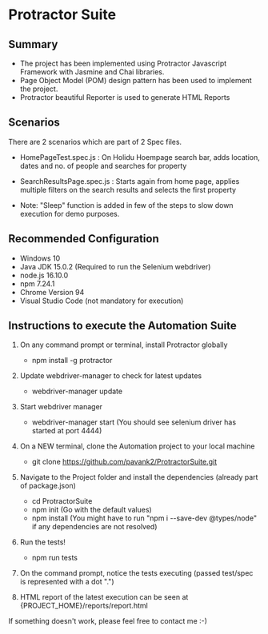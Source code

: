 # Protractor Suite

## Summary

- The project has been implemented using Protractor Javascript Framework with Jasmine and Chai libraries.
- Page Object Model (POM) design pattern has been used to implement the project.
- Protractor beautiful Reporter is used to generate HTML Reports

## Scenarios

There are 2 scenarios which are part of 2 Spec files.

- HomePageTest.spec.js : On Holidu Hoempage search bar, adds location, dates and no. of people and searches for property 
- SearchResultsPage.spec.js : Starts again from home page, applies multiple filters on the search results and selects the first property

- Note: "Sleep" function is added in few of the steps to slow down execution for demo purposes.
## Recommended Configuration
- Windows 10
- Java JDK 15.0.2 (Required to run the Selenium webdriver)
- node.js 16.10.0
- npm 7.24.1
- Chrome Version 94
- Visual Studio Code (not mandatory for execution)

## Instructions to execute the Automation Suite

1. On any command prompt or terminal, install Protractor globally

   - npm install -g protractor

2. Update webdriver-manager to check for latest updates

   - webdriver-manager update

3. Start webdriver manager

   - webdriver-manager start
     (You should see selenium driver has started at port 4444)

4. On a NEW terminal, clone the Automation project to your local machine

   - git clone https://github.com/pavank2/ProtractorSuite.git

5. Navigate to the Project folder and install the dependencies (already part of package.json)

   - cd ProtractorSuite
   - npm init (Go with the default values)
   - npm install
     (You might have to run "npm i --save-dev @types/node" if any dependencies are not resolved)

6. Run the tests!

   - npm run tests

7. On the command prompt, notice the tests executing (passed test/spec is represented with a dot ".")

8. HTML report of the latest execution can be seen at {PROJECT_HOME}/reports/report.html

If something doesn't work, please feel free to contact me :-)
